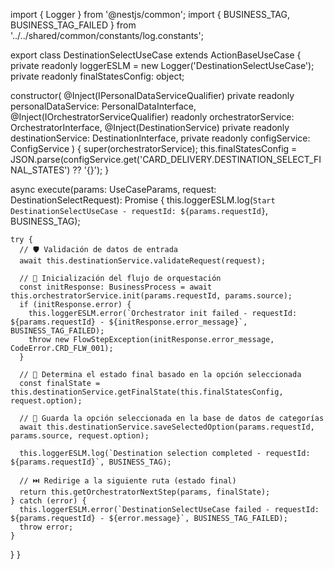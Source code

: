 import { Logger } from '@nestjs/common';
import { BUSINESS_TAG, BUSINESS_TAG_FAILED } from '../../shared/common/constants/log.constants';

export class DestinationSelectUseCase extends ActionBaseUseCase {
  private readonly loggerESLM = new Logger('DestinationSelectUseCase');
  private readonly finalStatesConfig: object;

  constructor(
    @Inject(IPersonalDataServiceQualifier) private readonly personalDataService: PersonalDataInterface,
    @Inject(IOrchestratorServiceQualifier) readonly orchestratorService: OrchestratorInterface,
    @Inject(DestinationService) private readonly destinationService: DestinationInterface,
    private readonly configService: ConfigService
  ) {
    super(orchestratorService);
    this.finalStatesConfig = JSON.parse(configService.get('CARD_DELIVERY.DESTINATION_SELECT_FINAL_STATES') ?? '{}');
  }

  async execute(params: UseCaseParams, request: DestinationSelectRequest): Promise<UseCaseResponse> {
    this.loggerESLM.log(`Start DestinationSelectUseCase - requestId: ${params.requestId}`, BUSINESS_TAG);

    try {
      // 🛡️ Validación de datos de entrada
      await this.destinationService.validateRequest(request);

      // 🔄 Inicialización del flujo de orquestación
      const initResponse: BusinessProcess = await this.orchestratorService.init(params.requestId, params.source);
      if (initResponse.error) {
        this.loggerESLM.error(`Orchestrator init failed - requestId: ${params.requestId} - ${initResponse.error_message}`, BUSINESS_TAG_FAILED);
        throw new FlowStepException(initResponse.error_message, CodeError.CRD_FLW_001);
      }

      // 📌 Determina el estado final basado en la opción seleccionada
      const finalState = this.destinationService.getFinalState(this.finalStatesConfig, request.option);

      // 💾 Guarda la opción seleccionada en la base de datos de categorías
      await this.destinationService.saveSelectedOption(params.requestId, params.source, request.option);

      this.loggerESLM.log(`Destination selection completed - requestId: ${params.requestId}`, BUSINESS_TAG);

      // ⏭️ Redirige a la siguiente ruta (estado final)
      return this.getOrchestratorNextStep(params, finalState);
    } catch (error) {
      this.loggerESLM.error(`DestinationSelectUseCase failed - requestId: ${params.requestId} - ${error.message}`, BUSINESS_TAG_FAILED);
      throw error;
    }
  }
}
